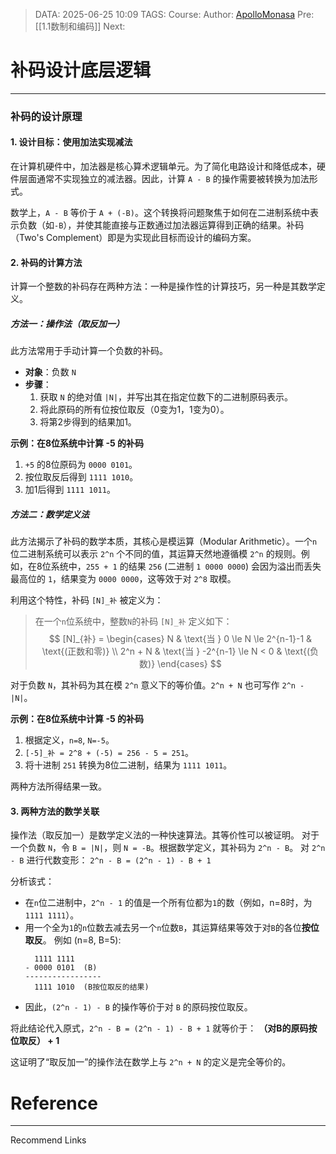 > DATA: 2025-06-25 10:09
> TAGS: 
> Course: 
> Author: [ApolloMonasa](https://github.com/ApolloMonasa)
> Pre: [[1.1数制和编码]]
> Next:


# 补码设计底层逻辑

---

### **补码的设计原理**

#### **1. 设计目标：使用加法实现减法**

在计算机硬件中，加法器是核心算术逻辑单元。为了简化电路设计和降低成本，硬件层面通常不实现独立的减法器。因此，计算 `A - B` 的操作需要被转换为加法形式。

数学上，`A - B` 等价于 `A + (-B)`。这个转换将问题聚焦于如何在二进制系统中表示负数（如`-B`），并使其能直接与正数通过加法器运算得到正确的结果。补码（Two's Complement）即是为实现此目标而设计的编码方案。

#### **2. 补码的计算方法**

计算一个整数的补码存在两种方法：一种是操作性的计算技巧，另一种是其数学定义。

##### **方法一：操作法（取反加一）**

此方法常用于手动计算一个负数的补码。
*   **对象**：负数 `N`
*   **步骤**：
    1.  获取 `N` 的绝对值 `|N|`，并写出其在指定位数下的二进制原码表示。
    2.  将此原码的所有位按位取反（0变为1，1变为0）。
    3.  将第2步得到的结果加1。

**示例：在8位系统中计算 -5 的补码**
1.  `+5` 的8位原码为 `0000 0101`。
2.  按位取反后得到 `1111 1010`。
3.  加1后得到 `1111 1011`。

##### **方法二：数学定义法**

此方法揭示了补码的数学本质，其核心是模运算（Modular Arithmetic）。一个`n`位二进制系统可以表示 `2^n` 个不同的值，其运算天然地遵循模 `2^n` 的规则。例如，在8位系统中，`255 + 1` 的结果 `256` (二进制 `1 0000 0000`) 会因为溢出而丢失最高位的 `1`，结果变为 `0000 0000`，这等效于对 `2^8` 取模。

利用这个特性，补码 `[N]_补` 被定义为：
> 在一个`n`位系统中，整数`N`的补码 `[N]_补` 定义如下：
> $$
> [N]_{补} = \begin{cases}
> N & \text{当 } 0 \le N \le 2^{n-1}-1 & \text{(正数和零)} \\
> 2^n + N & \text{当 } -2^{n-1} \le N < 0 & \text{(负数)}
> \end{cases}
> $$

对于负数 `N`，其补码为其在模 `2^n` 意义下的等价值。`2^n + N` 也可写作 `2^n - |N|`。

**示例：在8位系统中计算 -5 的补码**
1.  根据定义，`n=8`, `N=-5`。
2.  `[-5]_补 = 2^8 + (-5) = 256 - 5 = 251`。
3.  将十进制 `251` 转换为8位二进制，结果为 `1111 1011`。

两种方法所得结果一致。

#### **3. 两种方法的数学关联**

操作法（取反加一）是数学定义法的一种快速算法。其等价性可以被证明。
对于一个负数 `N`，令 `B = |N|`，则 `N = -B`。根据数学定义，其补码为 `2^n - B`。
对 `2^n - B` 进行代数变形：
`2^n - B = (2^n - 1) - B + 1`

分析该式：
*   在`n`位二进制中，`2^n - 1` 的值是一个所有位都为`1`的数（例如，n=8时，为 `1111 1111`）。
*   用一个全为`1`的`n`位数去减去另一个`n`位数`B`，其运算结果等效于对`B`的各位**按位取反**。
    例如 (n=8, B=5):
    ```
      1111 1111
    - 0000 0101  (B)
    -----------------
      1111 1010  (B按位取反的结果)
    ```
*   因此，`(2^n - 1) - B` 的操作等价于对 `B` 的原码按位取反。

将此结论代入原式，`2^n - B = (2^n - 1) - B + 1` 就等价于：
**（对B的原码按位取反） + 1**

这证明了“取反加一”的操作法在数学上与 `2^n + N` 的定义是完全等价的。
# Reference


---
Recommend Links
